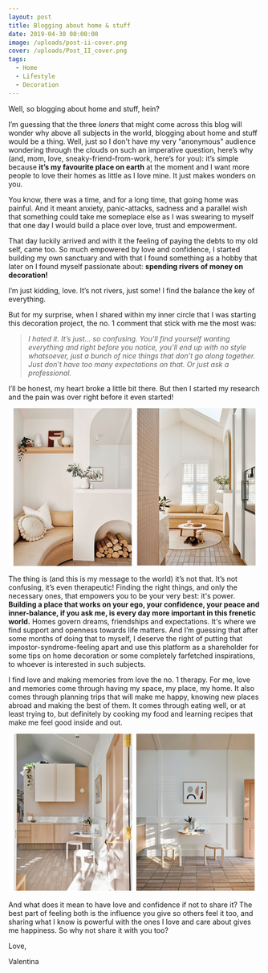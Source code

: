 ```yaml
---
layout: post
title: Blogging about home & stuff
date: 2019-04-30 00:00:00
image: /uploads/post-ii-cover.png
cover: /uploads/Post_II_cover.png
tags:
  - Home
  - Lifestyle
  - Decoration
---
```


Well, so blogging about home and stuff, hein?

I’m guessing that the three *loners* that might come across this blog will wonder why above all subjects in the world, blogging about home and stuff would be a thing. Well, just so I don't have my very "anonymous" audience wondering through the clouds on such an imperative question, here’s why (and, mom, love, sneaky-friend-from-work, here’s for you): it’s simple because **it’s my favourite place on earth** at the moment and I want more people to love their homes as little as I love mine. It just makes wonders on you.

You know, there was a time, and for a long time, that going home was painful. And it meant anxiety, panic-attacks, sadness and a parallel wish that something could take me someplace else as I was swearing to myself that one day I would build a place over love, trust and empowerment.

That day luckily arrived and with it the feeling of paying the debts to my old self, came too. So much empowered by love and confidence, I started building my own sanctuary and with that I found something as a hobby that later on I found myself passionate about: **spending rivers of money on decoration\!**

I’m just kidding, love. It’s not rivers, just some\! I find the balance the key of everything.

But for my surprise, when I shared within my inner circle that I was starting this decoration project, the no. 1 comment that stick with me the most was:

> *I hated it. It’s just… so confusing. You’ll find yourself wanting everything and right before you notice, you’ll end up with no style whatsoever, just a bunch of nice things that don’t go along together. Just don’t have too many expectations on that. Or just ask a professional.*

I’ll be honest, my heart broke a little bit there. But then I started my research and the pain was over right before it even started\!

![](/uploads/post-ii-i.png)

The thing is (and this is my message to the world) it’s not that. It’s not confusing, it’s even therapeutic\! Finding the right things, and only the necessary ones, that empowers you to be your very best: it's power. **Building a place that works on your ego, your confidence, your peace and inner-balance, if you ask me, is every day more important in this frenetic world.** Homes govern dreams, friendships and expectations. It's where we find support and openness towards life matters. And I’m guessing that after some months of doing that to myself, I deserve the right of putting that impostor-syndrome-feeling apart and use this platform as a shareholder for some tips on home decoration or some completely farfetched inspirations, to whoever is interested in such subjects.

I find love and making memories from love the no. 1 therapy. For me, love and memories come through having my space, my place, my home. It also comes through planning trips that will make me happy, knowing new places abroad and making the best of them. It comes through eating well, or at least trying to, but definitely by cooking my food and learning recipes that make me feel good inside and out.

![](/uploads/post-ii-ii.png)

And what does it mean to have love and confidence if not to share it? The best part of feeling both is the influence you give so others feel it too, and sharing what I know is powerful with the ones I love and care about gives me happiness. So why not share it with you too?

Love,

Valentina